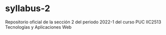 # syllabus-2
Repositorio oficial de la sección 2 del periodo 2022-1 del curso PUC IIC2513 Tecnologías y Aplicaciones Web
